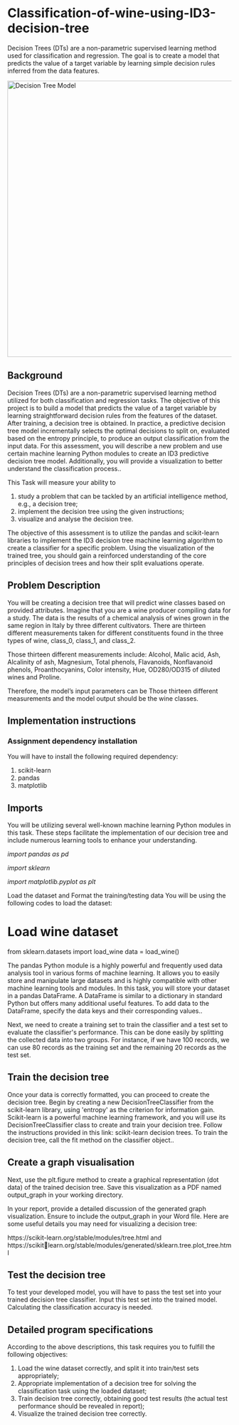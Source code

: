 # Classification-of-wine-using-ID3-decision-tree
Decision Trees (DTs) are a non-parametric supervised learning method used for  classification and regression. The goal is to create a model that predicts the value of a target variable by learning simple decision rules inferred from the data features. 


<img src="Decision tree.webp" alt="Decision Tree Model" width="1000" height="620">
<h2>Background</h2>
<p>Decision Trees (DTs) are a non-parametric supervised learning method utilized for both classification and regression tasks. The objective of this project is to build a model that predicts the value of a target variable by learning straightforward decision rules from the features of the dataset. After training, a decision tree is obtained. In practice, a predictive decision tree model incrementally selects the optimal decisions to split on, evaluated based on the entropy principle, to produce an output classification from the input data. For this assessment, you will describe a new problem and use certain machine learning Python modules to create an ID3 predictive decision tree model. Additionally, you will provide a visualization to better understand the classification process..</p>

<p>This Task will measure your ability to</p>
<ol>
  <li>study a problem that can be tackled by an artificial intelligence method, e.g., a decision tree;</li>
  <li>implement the decision tree using the given instructions;</li>
   <li>visualize and analyse the decision tree.</li>
</ol>
 
<p>
The objective of this assessment is to utilize the pandas and scikit-learn libraries to implement the ID3 decision tree machine learning algorithm to create a classifier for a specific problem. Using the visualization of the trained tree, you should gain a reinforced understanding of the core principles of decision trees and how their split evaluations operate.</p>
<h2>Problem Description</h2>
<p>You will be creating a decision tree that will predict wine classes based on provided attributes.
Imagine that you are a wine producer compiling data for a study. The data is the results of a 
chemical analysis of wines grown in the same region in Italy by three different cultivators. There are thirteen different measurements taken for different constituents found in the three types of wine, class_0, class_1, and class_2.</p>

<p>Those thirteen different measurements include: Alcohol, Malic acid, Ash, Alcalinity of ash, 
Magnesium, Total phenols, Flavanoids, Nonflavanoid phenols, Proanthocyanins, Color 
intensity, Hue, OD280/OD315 of diluted wines and Proline.</p>
<p>Therefore, the model’s input parameters can be Those thirteen different measurements and the model output should be the wine classes.</p>
<h2>Implementation instructions</h2>
<h3>Assignment dependency installation</h3>
<p>You will have to install the following required dependency:</p>
<ol>
  <li>scikit-learn</li>
  <li>pandas</li>
  <li>matplotlib</li>
</ol>

<h2>Imports</h2>
<p>You will be utilizing several well-known machine learning Python modules in this task. These steps facilitate the implementation of our decision tree and include numerous learning tools to enhance your understanding.</p>
<p><i>import pandas as pd</i></p>
<p><i>import sklearn </i></p>
<p><i>import matplotlib.pyplot as plt</i></p>
<p>Load the dataset and Format the training/testing data
You will be using the following codes to load the dataset:</p>

# Load wine dataset
from sklearn.datasets import load_wine
data = load_wine()
<p>The pandas Python module is a highly powerful and frequently used data analysis tool in various forms of machine learning. It allows you to easily store and manipulate large datasets and is highly compatible with other machine learning tools and modules. In this task, you will store your dataset in a pandas DataFrame. A DataFrame is similar to a dictionary in standard Python but offers many additional useful features. To add data to the DataFrame, specify the data keys and their corresponding values..</p>
<p>Next, we need to create a training set to train the classifier and a test set to evaluate the classifier's performance. This can be done easily by splitting the collected data into two groups. For instance, if we have 100 records, we can use 80 records as the training set and the remaining 20 records as the test set.</p>
<h2>Train the decision tree</h2>
<p>Once your data is correctly formatted, you can proceed to create the decision tree. Begin by creating a new DecisionTreeClassifier from the scikit-learn library, using 'entropy' as the criterion for information gain. Scikit-learn is a powerful machine learning framework, and you will use its DecisionTreeClassifier class to create and train your decision tree. Follow the instructions provided in this link: scikit-learn decision trees. To train the decision tree, call the fit method on the classifier object..</p>
<h2>Create a graph visualisation</h2>
<p>Next, use the plt.figure method to create a graphical representation (dot data) of the trained decision tree. Save this visualization as a PDF named output_graph in your working directory.</p>
<p>In your report, provide a detailed discussion of the generated graph visualization. Ensure to include the output_graph in your Word file. Here are some useful details you may need for visualizing a decision tree:</p>
<p>https://scikit-learn.org/stable/modules/tree.html and https://scikitlearn.org/stable/modules/generated/sklearn.tree.plot_tree.html</p>
<h2>Test the decision tree</h2>
<p>To test your developed model, you will have to pass the test set into your trained 
decision tree classifier. Input this test set into the trained model. Calculating the 
classification accuracy is needed.</p>
<h2>Detailed program specifications</h2>
<p>According to the above descriptions, this task requires you to fulfill the following 
objectives:</p>
<ol>
  <li>Load the wine dataset correctly, and split it into train/test sets appropriately;</li>
  <li>Appropriate implementation of a decision tree for solving the classification task 
using the loaded dataset;</li>
  <li>Train decision tree correctly, obtaining good test results (the actual test 
performance should be revealed in report);</li>
  <li>Visualize the trained decision tree correctly. </li>
</ol>

